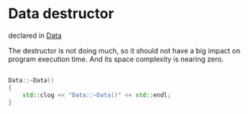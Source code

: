 
# Data destructor

declared in [Data](Data.hpp.md)

The destructor is not doing much, so it should not have a big impact on program execution time.
And its space complexity is nearing zero.

```c++

Data::~Data()
{
	std::clog << "Data::~Data()" << std::endl;
}

```
